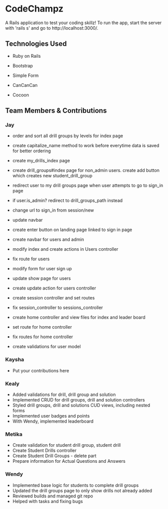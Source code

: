 # CodeChampz

A Rails application to test your coding skillz! To run the app, start the server with 'rails s' and go to http://localhost:3000/.


## Technologies Used

* Ruby on Rails

* Bootstrap

* Simple Form

* CanCanCan

* Cocoon


## Team Members & Contributions


### Jay


* order and sort all drill groups by levels for index page

* create capitalize_name method to work before everytime data is saved for better ordering

* create my_drills_index page

* create drill_groups#index page for non_admin users. create add button which creates new student_drill_group

* redirect user to my drill groups page when user attempts to go to sign_in page

* if user.is_admin? redirect to drill_groups_path instead

* change url to sign_in from session/new

* update navbar

* create enter button on landing page linked to sign in page

* create navbar for users and admin

* modify index and create actions in Users controller

* fix route for users

* modify form for user sign up

* update show page for users

* create update action for users controller

* create session controller and set routes

* fix session_controller to sessions_controller

* create home controller and view files for index and leader board

* set route for home controller

* fix routes for home controller

* create validations for user model


### Kaysha

* Put your contributions here


### Kealy

* Added validations for drill, drill group and solution
* Implemented CRUD for drill groups, drill and solution controllers
* Styled drill groups, drill and solutions CUD views, including nested forms
* Implemented user badges and points
* With Wendy, implemented leaderboard


### Metika

* Create validation for student drill group, student drill
* Create Student Drills controller
* Create Student Drill Groups - delete part
* Prepare information for Actual Questions and Answers


### Wendy

* Implemented base logic for students to complete drill groups
* Updated the drill groups page to only show drills not already added
* Reviewed builds and managed git repo
* Helped with tasks and fixing bugs
